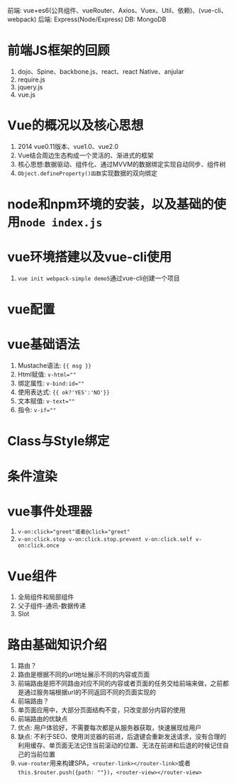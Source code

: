 前端: vue+es6(公共组件、vueRouter、Axios、Vuex、Util、依赖)、(vue-cli、webpack)
后端: Express(Node/Express)
DB: MongoDB

# 前端JS框架的回顾
1. dojo、Spine、backbone.js、react、react Native、anjular
2. require.js
3. jquery.js
4. vue.js

# Vue的概况以及核心思想
1. 2014 vue0.11版本、vue1.0、vue2.0
2. Vue结合周边生态构成一个灵活的、渐进式的框架
3. 核心思想:数据驱动、组件化、通过MVVM的数据绑定实现自动同步、组件树
4. `Object.defineProperty()函数`实现数据的双向绑定

# node和npm环境的安装，以及基础的使用`node index.js`

# vue环境搭建以及vue-cli使用
1. `vue init webpack-simple demo5`通过vue-cli创建一个项目

# vue配置

# vue基础语法
1. Mustache语法: `{{ msg }}`
2. Html赋值: `v-html=""`
3. 绑定属性: `v-bind:id=""`
4. 使用表达式: `{{ ok?'YES':'NO'}}`
5. 文本赋值: `v-text=""`
6. 指令: `v-if=""`
# Class与Style绑定
# 条件渲染
# vue事件处理器
1. `v-on:click="greet"或者@click="greet"`
2. `v-on:click.stop v-on:click.stop.prevent v-on:click.self v-on:click.once`
# Vue组件
1. 全局组件和局部组件
2. 父子组件-通讯-数据传递
3. Slot

# 路由基础知识介绍
1. 路由？
  1. 路由是根据不同的url地址展示不同的内容或页面
  2. 前端路由是把不同路由对应不同的内容或者页面的任务交给前端来做，之前都是通过服务端根据url的不同返回不同的页面实现的
2. 前端路由？
  1. 单页面应用中，大部分页面结构不变，只改变部分内容的使用
3. 前端路由的优缺点
  1. 优点: 用户体验好，不需要每次都是从服务器获取，快速展现给用户
  2. 缺点: 不利于SEO、使用浏览器的前进，后退键会重新发送请求，没有合理的利用缓存、单页面无法记住当前滚动的位置、无法在前进和后退的时候记住自己的当前位置
4. `vue-router`用来构建SPA，`<router-link></router-link>`或者`this.$router.push({path: ""})`，`<router-view></router-view>`

